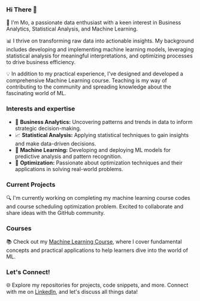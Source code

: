 ### Hi There 👋

🚀 I'm Mo, a passionate data enthusiast with a keen interest in Business Analytics, Statistical Analysis, and Machine Learning.

📊 I thrive on transforming raw data into actionable insights. My background includes developing and implementing machine learning models, leveraging statistical analysis for meaningful interpretations, and optimizing processes to drive business efficiency.

💡 In addition to my practical experience, I've designed and developed a comprehensive Machine Learning course. Teaching is my way of contributing to the community and spreading knowledge about the fascinating world of ML.

### Interests and expertise
- 👀 **Business Analytics:** Uncovering patterns and trends in data to inform strategic decision-making.  
- 📈 **Statistical Analysis:** Applying statistical techniques to gain insights and make data-driven decisions.
- 🧐 **Machine Learning:** Developing and deploying ML models for predictive analysis and pattern recognition.
- 🎯 **Optimization:** Passionate about optimization techniques and their applications in solving real-world problems.

### Current Projects

🔍 I'm currently working on completing my machine learning course codes and course scheduling optimization problem. Excited to collaborate and share ideas with the GitHub community.

### Courses

📚 Check out my [Machine Learning Course](https://github.com/mo-rahdar/Machine_Learning_Course), where I cover fundamental concepts and practical applications to help learners dive into the world of ML.

### Let's Connect!

🌐 Explore my repositories for projects, code snippets, and more. Connect with me on [LinkedIn](https://www.linkedin.com/in/rahdar/), and let's discuss all things data!



<!---
Rahdar82/Rahdar82 is a ✨ special ✨ repository because its `README.md` (this file) appears on your GitHub profile.
You can click the Preview link to take a look at your changes.
- 🌱 I’m currently learning ...
- 💞️ I’m looking to collaborate on ...
- 📫 You can reach me through 

--->
